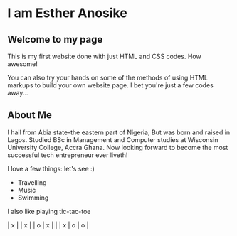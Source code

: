 # I am Esther Anosike

## Welcome to my page

This is my first website done with just HTML and CSS codes. How awesome!

You can also try your hands on some of the methods of using HTML markups to build your own website page. I bet you're just a few codes away...

## About Me

I hail from Abia state-the eastern part of Nigeria, But was born and raised in Lagos. Studied BSc in Management and Computer studies at Wisconsin University College, Accra Ghana. Now looking forward to become the most successful tech entrepreneur ever liveth!

I love a few things: let's see :)

* Travelling
* Music
* Swimming

I also like playing tic-tac-toe

| x |   | x |
| o | x |   |
| x | o | o |